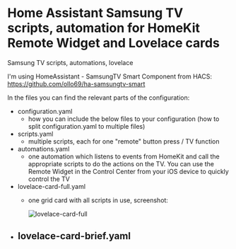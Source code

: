 # Home Assistant Samsung TV scripts, automation for HomeKit Remote Widget and Lovelace cards
Samsung TV scripts, automations, lovelace

I'm using HomeAssistant - SamsungTV Smart Component from HACS: https://github.com/ollo69/ha-samsungtv-smart

In the files you can find the relevant parts of the configuration:
- configuration.yaml
  - how you can include the below files to your configuration (how to split configuration.yaml to multiple files)
- scripts.yaml
  - multiple scripts, each for one "remote" button press / TV function
- automations.yaml
  - one automation which listens to events from HomeKit and call the appropriate scripts to do the actions on the TV. You can use the Remote Widget in the Control Center from your iOS device to quickly control the TV
- lovelace-card-full.yaml
  - one grid card with all scripts in use, screenshot:
    
    ![lovelace-card-full](https://user-images.githubusercontent.com/35877348/149411249-3bd92f48-f348-4cd3-8ef6-7df1c64cab6b.JPG)
- lovelace-card-brief.yaml
  - 
